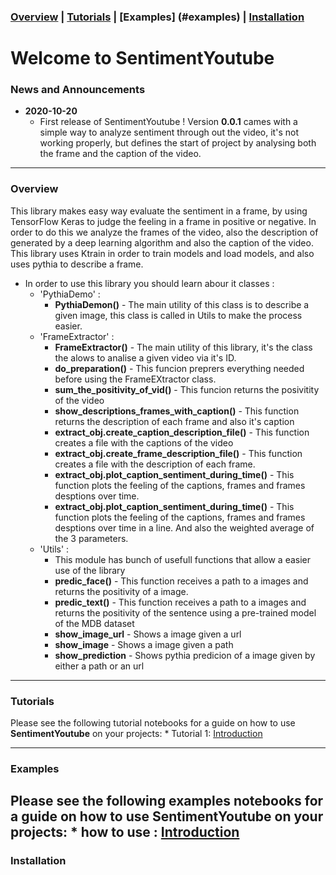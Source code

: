 

### [Overview](#overview) | [Tutorials](#tutorials) | [Examples] (#examples) | [Installation](#installation)


# Welcome to SentimentYoutube

### News and Announcements
- **2020-10-20**
    - First release of SentimentYoutube ! Version **0.0.1** cames with a simple way to analyze sentiment through out the video, it's not working properly, but defines the start of project by analysing both the frame and the caption of the video.

----

### Overview
This library makes easy way evaluate the sentiment in a frame, by using TensorFlow Keras to judge the feeling in a frame in positive or negative. In order to do this we analyze the frames of the video, also the description of generated by a deep learning algorithm and also the caption of the video.
This library uses Ktrain in order to train models and load models, and also uses pythia to describe a frame.

- In order to use this library you should learn abour it classes :
    - 'PythiaDemo'  :
        - **PythiaDemon()** - The main utility of this class is to describe a given image, this class is called in Utils to make the process easier. 
    - 'FrameExtractor' :
        - **FrameExtractor()** - The main utility of this library, it's the class the alows to analise a given video via it's ID.
        - **do_preparation()** - This funcion preprers everything needed before using the FrameEXtractor class. 
        - **sum_the_positivity_of_vid()** - This funcion returns the posivitity of the video
        - **show_descriptions_frames_with_caption()** - This function returns the description of each frame and also it's caption
        - **extract_obj.create_caption_description_file()** - This function creates a file with the captions of the video 
        - **extract_obj.create_frame_description_file()** - This function creates a file with the description of each frame. 
        - **extract_obj.plot_caption_sentiment_during_time()** - This function plots the feeling of the captions, frames and frames desptions over time.
        - **extract_obj.plot_caption_sentiment_during_time()** - This function plots the feeling of the captions, frames and frames desptions over time in a line. And also the weighted average of the 3 parameters.
    - 'Utils' :
        - This module has bunch of usefull functions that allow a easier use of the library
        - **predic_face()** - This function receives a path to a images and returns the positivity of a image.
        - **predic_text()** - This function receives a path to a images and returns the positivity of the sentence using a pre-trained model of the MDB dataset
        - **show_image_url** - Shows a image given a url
        - **show_image** - Shows a image given a path
        - **show_prediction** - Shows pythia predicion of a image given by either a path or an url

---

### Tutorials
Please see the following tutorial notebooks for a guide on how to use **SentimentYoutube** on your projects:
    * Tutorial 1: [Introduction](https://colab.research.google.com/drive/1fZRv3pJA1Ie4H18zQugmAkDZdZ1usoHv?authuser=1#scrollTo=U4CASaopTpK-)

---
### Examples
Please see the following examples notebooks for a guide on how to use **SentimentYoutube** on your projects:
    * how to use : [Introduction](https://colab.research.google.com/drive/1fZRv3pJA1Ie4H18zQugmAkDZdZ1usoHv?authuser=1#scrollTo=U4CASaopTpK-)
---

### Installation

